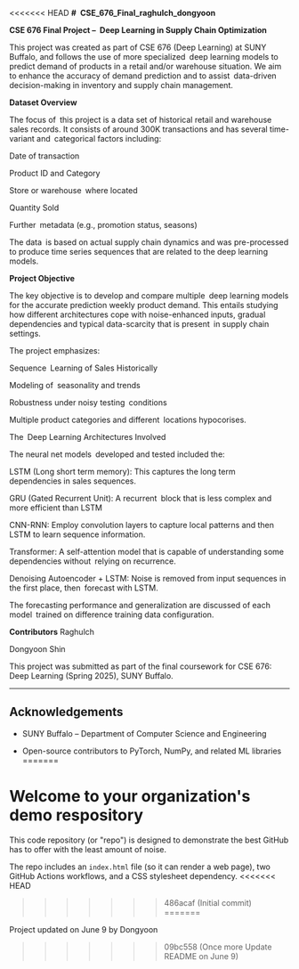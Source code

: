 <<<<<<< HEAD
**# CSE_676_Final_raghulch_dongyoon**

**CSE 676 Final Project – Deep Learning in Supply Chain Optimization**

This project was created as part of CSE 676 (Deep Learning) at SUNY Buffalo, and follows the use of more specialized deep learning models to predict demand of products in a retail and/or warehouse situation. We aim to enhance the accuracy of demand prediction and to assist data-driven decision-making in inventory and supply chain management.

**Dataset Overview**

The focus of this project is a data set of historical retail and warehouse sales records. It consists of around 300K transactions and has several time-variant and categorical factors including:

Date of transaction

Product ID and Category

Store or warehouse where located

Quantity Sold

Further metadata (e.g., promotion status, seasons)

The data is based on actual supply chain dynamics and was pre-processed to produce time series sequences that are related to the deep learning models.

**Project Objective**

The key objective is to develop and compare multiple deep learning models for the accurate prediction weekly product demand. This entails studying how different architectures cope with noise-enhanced inputs, gradual dependencies and typical data-scarcity that is present in supply chain settings.

The project emphasizes:

Sequence Learning of Sales Historically

Modeling of seasonality and trends

Robustness under noisy testing conditions

Multiple product categories and different locations hypocorises.

The Deep Learning Architectures Involved

The neural net models developed and tested included the:

LSTM (Long short term memory): This captures the long term dependencies in sales sequences.

GRU (Gated Recurrent Unit): A recurrent block that is less complex and more efficient than LSTM

CNN-RNN: Employ convolution layers to capture local patterns and then LSTM to learn sequence information.

Transformer: A self-attention model that is capable of understanding some dependencies without relying on recurrence.

Denoising Autoencoder + LSTM: Noise is removed from input sequences in the first place, then forecast with LSTM.

The forecasting performance and generalization are discussed of each model trained on difference training data configuration.

**Contributors**
Raghulch

Dongyoon Shin

This project was submitted as part of the final coursework for CSE 676: Deep Learning (Spring 2025), SUNY Buffalo.

---

## Acknowledgements

- SUNY Buffalo – Department of Computer Science and Engineering   

- Open-source contributors to PyTorch, NumPy, and related ML libraries
=======
# Welcome to your organization's demo respository
This code repository (or "repo") is designed to demonstrate the best GitHub has to offer with the least amount of noise.

The repo includes an `index.html` file (so it can render a web page), two GitHub Actions workflows, and a CSS stylesheet dependency.
<<<<<<< HEAD
>>>>>>> 486acaf (Initial commit)
=======

Project updated on June 9 by Dongyoon
>>>>>>> 09bc558 (Once more Update README on June 9)
